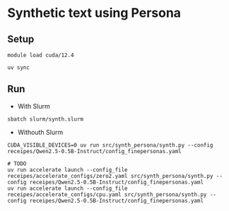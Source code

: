 # Synthetic text using Persona

## Setup

```shell
module load cuda/12.4

uv sync
```

## Run

- With Slurm

```shell
sbatch slurm/synth.slurm
```

- Withouth Slurm

```shell
CUDA_VISIBLE_DEVICES=0 uv run src/synth_persona/synth.py --config receipes/Qwen2.5-0.5B-Instruct/config_finepersonas.yaml

# TODO
uv run accelerate launch --config_file receipes/accelerate_configs/zero2.yaml src/synth_persona/synth.py --config receipes/Qwen2.5-0.5B-Instruct/config_finepersonas.yaml
uv run accelerate launch --config_file receipes/accelerate_configs/cpu.yaml src/synth_persona/synth.py --config receipes/Qwen2.5-0.5B-Instruct/config_finepersonas.yaml
```
